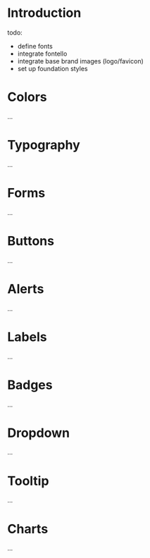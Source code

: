 # Introduction

todo:
- define fonts
- integrate fontello
- integrate base brand images (logo/favicon)
- set up foundation styles



# Colors
...



# Typography
...



# Forms
...



# Buttons
...



# Alerts
...



# Labels
...



# Badges
...



# Dropdown
...



# Tooltip
...



# Charts
...



